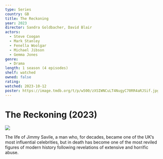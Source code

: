 ```yaml
---
type: Series
country: GB
title: The Reckoning
year: 2023
director: Sandra Goldbacher, David Blair
actors:
  - Steve Coogan
  - Mark Stanley
  - Fenella Woolgar
  - Michael Jibson
  - Gemma Jones
genre:
  - Drama
length: 1 season (4 episodes)
shelf: watched
owned: false
rating:
watched: 2023-10-12
poster: https://image.tmdb.org/t/p/w500/zXSIWNCuLT4NugyC70RR4aRJSif.jpg
---
```


# The Reckoning (2023)

![](https://image.tmdb.org/t/p/w500/zXSIWNCuLT4NugyC70RR4aRJSif.jpg)

The life of Jimmy Savile, a man who, for decades, became one of the UK’s most influential celebrities, but in death has become one of the most reviled figures of modern history following revelations of extensive and horrific abuse.